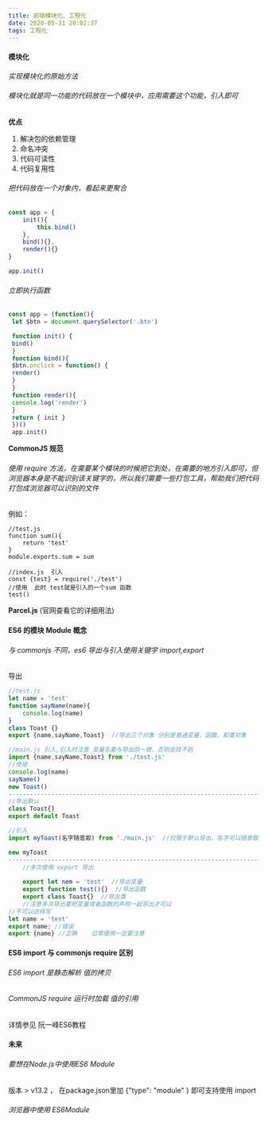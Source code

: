 ```yaml
---
title: 前端模块化、工程化
date: 2020-05-31 20:02:37
tags: 工程化
---
```


#### 模块化

*实现模块化的原始方法*

###### 模块化就是同一功能的代码放在一个模块中，应用需要这个功能，引入即可

**优点**

1. 解决包的依赖管理
2. 命名冲突
3. 代码可读性
4. 代码复用性

###### 把代码放在一个对象内，看起来更聚合

```javascript
const app = {
    init(){
        this.bind()
    },
    bind(){},
    render(){}
}

app.init()
```

###### 立即执行函数

```javascript
const app = (function(){
 let $btn = document.querySelector('.btn')

 function init() {
 bind()
 }
 function bind(){
 $btn.onclick = function() {
 render()
 }
 }
 function render(){
 console.log('render')
 }
 return { init }
 })()
 app.init()
```

**CommonJS 规范**

###### 使用 require 方法，在需要某个模块的时候把它到处，在需要的地方引入即可，但浏览器本身是不能识别该关键字的，所以我们需要一些打包工具，帮助我们把代码打包成浏览器可以识别的文件

例如：

```
//test.js
function sum(){
	return 'test'
}
module.exports.sum = sum

//index.js  引入
const {test} = require('./test')
//使用  此时 test就是引入的一个sum 函数
test()

```

<!--showmore-->

**Parcel.js**   (官网查看它的详细用法)

#### ES6 的模块 Module 概念

###### 与 commonjs 不同，es6 导出与引入使用关键字 import,export

导出

```javascript
//test.js
let name = 'test'
function sayName(name){
    console.log(name)
}
class Toast {}
export {name,sayName,Toast}  //导出三个对象 分别是普通变量，函数，和类对象

//main.js 引入,引入时注意 变量名要与导出的一致，否则会找不到
import {name,sayName,Toast} from './test.js'
//使用
console.log(name)
sayName()
new Toast()
-----------------------------------------------------------------------------------------
//导出默认
class Toast{}
export default Toast

//引入
import myToast(名字随意取) from './main.js'  //仅限于默认导出，名字可以随意取

new myToast
-----------------------------------------------------------------------------------------
    //多次使用 export 导出
    
    export let nem = 'test'  //导出变量
    export function test(){}  //导出函数
	export class Toast{}  //导出类
	//注意多次导出要把变量或者函数的声明一起导出才可以
//不可以这样写
let name = 'test'
export name; //错误
export {name} //正确    日常使用一定要注意
```

#### ES6 import 与 commonjs require 区别

###### ES6 import 是静态解析  值的拷⻉

###### CommonJS require 运⾏时加载 值的引用

详情参见 阮一峰ES6教程

#### 未来

###### 要想在Node.js中使⽤ES6 Module

版本 > v13.2 ， 在package.json⾥加 {"type": "module" } 即可支持使用 import

###### 浏览器中使用 ES6Module

<script type="module" src="./main.js">
    特性新，IE和部分⼿机浏览器不兼容
    ⽬前使⽤打包器：Webapck、Rollup、Parcel，配合Babel将 es6语法转换为 es5
**当然，在打包工具的帮助下我们也可以使用 es6 的 module**

#### ⼯程化

###### NPM Scripts 实现⼯程化

package.json 文件中的 scripts 模块中的指令可以通过  npm run 命令，来执行

```javascript
"scripts": {
 "start": "parcel index.html",
 "dev": "parcel index.html",
 "build": "rm -rf dist && parcel build index.html"
 }

npm start   执行  parcel index.html
npm run dev   ....
npm run build ......
```

#### 组件化

###### JS 组件化  new 一个对象，例如 dialog组件

###### 资源组件化

每个组件包含模板、样式、逻辑，是功能完备 的结构单元

#### 重构项目

#### 一般来说，项目结构如下

```javascript
- src
 |-- pages //多个⻚⾯
     |-- index //⾸⻚
         |-- index.html
         |-- main.css //当前⻚⾯的样式
         |-- main.js //当前⻚⾯的功能
 |-- components //组件
     |-- toast
         |-- main.css
         |-- main.js
 |-- static //静态资源，主要是图⽚
 	|-- logo.png
 |-- stylesheets //基础样式或者公共样式
 	|-- base.css
 |-- utils //通⽤的库函数
	 |-- util.js
 |-- fonts //字体或者字体图标
```

#### 打包工具

###### 模块打包器，将我们使用模块化（commonjs es6）方式写的源码（本身浏览器是不支持的比如说 require import）经过打包，变成可以直接使用的代码,其中包括压缩合并，例如 parcel,webpack.

**一个软件用起来越简单，它的封装程度越高，例如parcel，很难做个性化的处理，所以下面我们学习webpack 一个功能更强大的模块打包器**